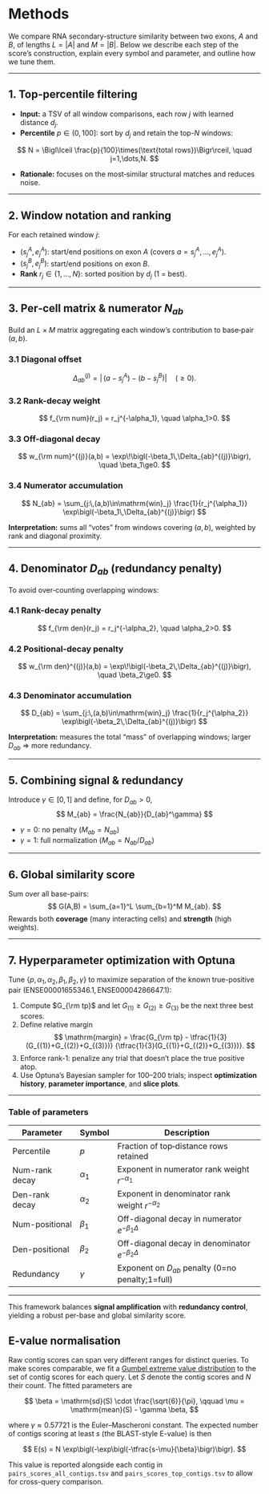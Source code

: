 # Methods

We compare RNA secondary-structure similarity between two exons, $A$ and $B$, of lengths $L=|A|$ and $M=|B|$. Below we describe each step of the score’s construction, explain every symbol and parameter, and outline how we tune them.

---

## 1. Top-percentile filtering

- **Input:** a TSV of all window comparisons, each row $j$ with learned distance $d_j$.
- **Percentile** $p\in(0,100]$: sort by $d_j$ and retain the top-$N$ windows:

$$
N = \Bigl\lceil \frac{p}{100}\times(\text{total rows})\Bigr\rceil,
\quad
j=1,\dots,N.
$$

- **Rationale:** focuses on the most‐similar structural matches and reduces noise.

---

## 2. Window notation and ranking

For each retained window $j$:

- $(s^A_j,e^A_j)$: start/end positions on exon $A$ (covers $a=s^A_j,\dots,e^A_j$).
- $(s^B_j,e^B_j)$: start/end positions on exon $B$.
- **Rank** $r_j\in\{1,\dots,N\}$: sorted position by $d_j$ (1 = best).

---

## 3. Per‐cell matrix & **numerator** $N_{ab}$

Build an $L\times M$ matrix aggregating each window’s contribution to base‐pair $(a,b)$.

### 3.1 Diagonal offset
$$
  \Delta_{ab}^{(j)}
  = \bigl|\,(a - s^A_j)\;-\;(b - s^B_j)\bigr|
  \quad(\ge0).
$$

### 3.2 Rank-decay weight
$$
  f_{\rm num}(r_j) = r_j^{-\alpha_1}, 
  \quad \alpha_1>0.
$$

### 3.3 Off-diagonal decay
$$
  w_{\rm num}^{(j)}(a,b)
  = \exp\!\bigl(-\beta_1\,\Delta_{ab}^{(j)}\bigr), 
  \quad \beta_1\ge0.
$$

### 3.4 Numerator accumulation
$$
  N_{ab}
  = \sum_{j:\,(a,b)\in\mathrm{win}_j}
      \frac{1}{r_j^{\alpha_1}}
      \exp\bigl(-\beta_1\,\Delta_{ab}^{(j)}\bigr)
$$

**Interpretation:** sums all “votes” from windows covering $(a,b)$, weighted by rank and diagonal proximity.

---

## 4. Denominator $D_{ab}$ (redundancy penalty)

To avoid over‐counting overlapping windows:

### 4.1 Rank-decay penalty
$$
  f_{\rm den}(r_j) = r_j^{-\alpha_2}, 
  \quad \alpha_2>0.
$$

### 4.2 Positional-decay penalty
$$
  w_{\rm den}^{(j)}(a,b)
  = \exp\!\bigl(-\beta_2\,\Delta_{ab}^{(j)}\bigr), 
  \quad \beta_2\ge0.
$$

### 4.3 Denominator accumulation
$$
  D_{ab}
  = \sum_{j:\,(a,b)\in\mathrm{win}_j}
      \frac{1}{r_j^{\alpha_2}}
      \exp\bigl(-\beta_2\,\Delta_{ab}^{(j)}\bigr)
$$

**Interpretation:** measures the total “mass” of overlapping windows; larger $D_{ab}$ ⇒ more redundancy.

---

## 5. Combining signal & redundancy

Introduce $\gamma\in[0,1]$ and define, for $D_{ab}>0$,
$$
  M_{ab}
  = \frac{N_{ab}}{D_{ab}^\gamma}
$$
- $\gamma=0$: no penalty ($M_{ab}=N_{ab}$)  
- $\gamma=1$: full normalization ($M_{ab}=N_{ab}/D_{ab}$)

---

## 6. Global similarity score

Sum over all base-pairs:
$$
  G(A,B)
  = \sum_{a=1}^L \sum_{b=1}^M M_{ab}.
$$
Rewards both **coverage** (many interacting cells) and **strength** (high weights).

---

## 7. Hyperparameter optimization with Optuna

Tune $\{p,\alpha_1,\alpha_2,\beta_1,\beta_2,\gamma\}$ to maximize separation of the known true-positive pair
$(\mathrm{ENSE00001655346.1},\mathrm{ENSE00004286647.1})$:

1. Compute $G_{\rm tp}$ and let $G_{(1)}\ge G_{(2)}\ge G_{(3)}$ be the next three best scores.  
2. Define relative margin  
   $$
     \mathrm{margin}
     = \frac{G_{\rm tp} - \tfrac{1}{3}(G_{(1)}+G_{(2)}+G_{(3)})}
            {\tfrac{1}{3}(G_{(1)}+G_{(2)}+G_{(3)})}.
   $$
3. Enforce rank-1: penalize any trial that doesn’t place the true positive atop.  
4. Use Optuna’s Bayesian sampler for 100–200 trials; inspect **optimization history**, **parameter importance**, and **slice plots**.

---

### Table of parameters

| Parameter       | Symbol        | Description                                            |
|-----------------|---------------|--------------------------------------------------------|
| Percentile      | $p$           | Fraction of top‐distance rows retained                 |
| Num-rank decay  | $\alpha_1$    | Exponent in numerator rank weight $r^{-\alpha_1}$     |
| Den-rank decay  | $\alpha_2$    | Exponent in denominator rank weight $r^{-\alpha_2}$   |
| Num-positional  | $\beta_1$     | Off-diagonal decay in numerator $e^{-\beta_1\Delta}$  |
| Den-positional  | $\beta_2$     | Off-diagonal decay in denominator $e^{-\beta_2\Delta}$|
| Redundancy      | $\gamma$      | Exponent on $D_{ab}$ penalty (0=no penalty;1=full)    |

---

This framework balances **signal amplification** with **redundancy control**, yielding a robust per-base and global similarity score.

## E-value normalisation

Raw contig scores can span very different ranges for distinct queries. To make
scores comparable, we fit a [Gumbel extreme value distribution](https://en.wikipedia.org/wiki/Gumbel_distribution)
to the set of contig scores for each query. Let $S$ denote the contig scores and
$N$ their count. The fitted parameters are

$$
\beta = \mathrm{sd}(S) \cdot \frac{\sqrt{6}}{\pi}, \qquad
\mu = \mathrm{mean}(S) - \gamma \beta,
$$

where $\gamma\approx0.57721$ is the Euler–Mascheroni constant. The expected
number of contigs scoring at least $s$ (the BLAST-style E-value) is then

$$
E(s) = N \exp\bigl(-\exp\bigl(-\tfrac{s-\mu}{\beta}\bigr)\bigr).
$$

This value is reported alongside each contig in
`pairs_scores_all_contigs.tsv` and `pairs_scores_top_contigs.tsv` to allow for
cross-query comparison.
